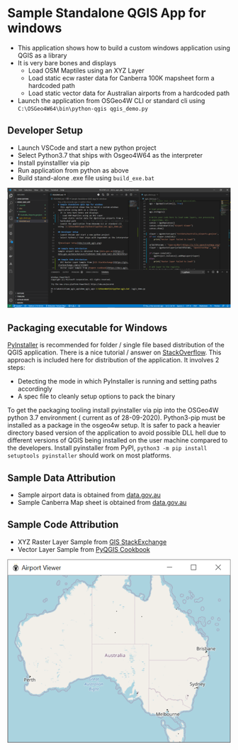 # Sample Standalone QGIS App for windows
- This application shows how to build a custom windows application using QGIS as a library
- It is very bare bones and displays
  - Load OSM Maptiles using an XYZ Layer
  - Load static ecw raster data for Canberra 100K mapsheet form a hardcoded path
  - Load static vector data for Australian airports from a hardcoded path
- Launch the application from OSGeo4W CLI or standard cli using `C:\OSGeo4W64\bin\python-qgis qgis_demo.py`

## Developer Setup
- Launch VSCode and start a new python project
- Select Python3.7 that ships with Osgeo4W64 as the interpreter
- Install pyinstalller via pip
- Run application from python as above
- Build stand-alone .exe file using `build_exe.bat`

![Developer Setup](doc/vscode_qgis.png)


## Packaging executable for Windows
[PyInstaller](https://www.pyinstaller.org/) is recommended for folder / single file based distribution of the QGIS application.
There is a nice tutorial / answer on [StackOverflow](https://gis.stackexchange.com/a/178615). This approach is included here for
distribution of the application. It involves 2 steps:
- Detecting the mode in which PyInstaller is running and setting paths accordingly
- A spec file to cleanly setup options to pack the binary

To get the packaging tooling install pyinstaller via pip into the OSGeo4W python 3.7 environment ( current as of 28-09-2020). Python3-pip must be installed as a package in the osgeo4w setup. It is safer to pack a heavier directory based version of the
application to avoid possible DLL hell due to different versions of QGIS being installed on the user machine compared to the
developers. Install pyinstaller from PyPI, `python3 -m pip install setuptools pyinstaller` should work on most platforms.

## Sample Data Attribution
- Sample airport data is obtained from [data.gov.au](https://data.gov.au/data/dataset/f1d9414d-7688-4289-9a63-d9e70036f07a)
- Sample Canberra Map sheet is obtained from [data.gov.au](https://data.gov.au/dataset/ds-ga-a05f7892-eaaf-7506-e044-00144fdd4fa6/distribution/dist-ga-a05f7892-eaaf-7506-e044-00144fdd4fa6-2/details?q=Ecw)

## Sample Code Attribution
- XYZ Raster Layer Sample from [GIS StackExchange](https://gis.stackexchange.com/a/315484)
- Vector Layer Sample from [PyQGIS Cookbook](https://docs.qgis.org/testing/en/docs/pyqgis_developer_cookbook/loadlayer.html#vector-layers)

![Application Screenshot](doc/airport_show.png)